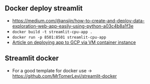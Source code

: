 ## Docker deploy streamlit
* https://medium.com/@ansjin/how-to-create-and-deploy-data-exploration-web-app-easily-using-python-a03c4b8a1f3e
* `docker build -t streamlit-cpu-app .`
* `docker run -p 8501:8501 streamlit-cpu-app`
* [Article on deploying app to GCP via VM container instance](https://maelfabien.github.io/project/Streamlit2/#specifying-a-firewall-rule)

## Streamlit docker
* For a good template for docker use -> https://github.com/MrTomerLevi/streamlit-docker